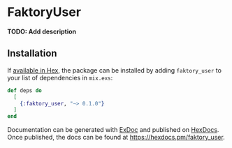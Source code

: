 # FaktoryUser

**TODO: Add description**

## Installation

If [available in Hex](https://hex.pm/docs/publish), the package can be installed
by adding `faktory_user` to your list of dependencies in `mix.exs`:

```elixir
def deps do
  [
    {:faktory_user, "~> 0.1.0"}
  ]
end
```

Documentation can be generated with [ExDoc](https://github.com/elixir-lang/ex_doc)
and published on [HexDocs](https://hexdocs.pm). Once published, the docs can
be found at <https://hexdocs.pm/faktory_user>.

